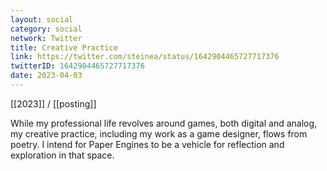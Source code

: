 ```yaml
---
layout: social
category: social
network: Twitter
title: Creative Practice
link: https://twitter.com/steinea/status/1642904465727717376
twitterID: 1642904465727717376
date: 2023-04-03
---
```


[[2023]] / [[posting]]

While my professional life revolves around games, both digital and analog, my creative practice, including my work as a game designer, flows from poetry. I intend for Paper Engines to be a vehicle for reflection and exploration in that space.
